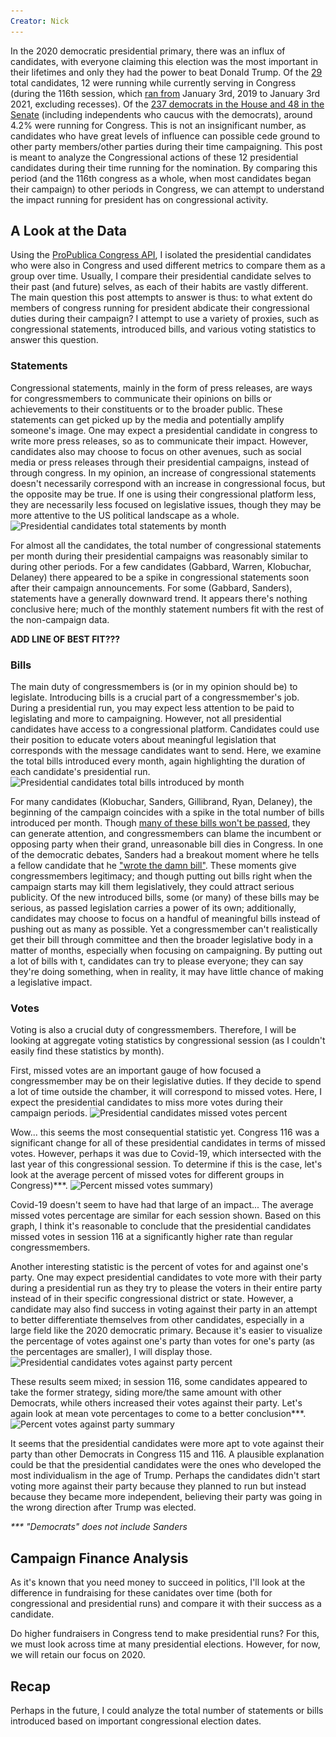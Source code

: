 ```yaml
---
Creator: Nick
---
```

In the 2020 democratic presidential primary, there was an influx of candidates, with everyone claiming this election was the most important in their lifetimes and only they had the power to beat Donald Trump. Of the [29](https://en.wikipedia.org/wiki/2020_Democratic_Party_presidential_primaries) total candidates, 12 were running while currently serving in Congress (during the 116th session, which [ran from](https://www.senate.gov/legislative/DatesofSessionsofCongress.htm) January 3rd, 2019 to January 3rd 2021, excluding recesses). Of the [237 democrats in the House and 48 in the Senate](https://fas.org/sgp/crs/misc/R45583.pdf) (including independents who caucus with the democrats), around 4.2% were running for Congress. This is not an insignificant number, as candidates who have great levels of influence can possible cede ground to other party members/other parties during their time campaigning. This post is meant to analyze the Congressional actions of these 12 presidential candidates during their time running for the nomination. By comparing this period (and the 116th congress as a whole, when most candidates began their campaign) to other periods in Congress, we can attempt to understand the impact running for president has on congressional activity.

## A Look at the Data
Using the [ProPublica Congress API](https://projects.propublica.org/api-docs/congress-api/), I isolated the presidential candidates who were also in Congress and used different metrics to compare them as a group over time. Usually, I compare their presidential candidate selves to their past (and future) selves, as each of their habits are vastly different. The main question this post attempts to answer is thus: to what extent do members of congress running for president abdicate their congressional duties during their campaign? I attempt to use a variety of proxies, such as congressional statements, introduced bills, and various voting statistics to answer this question.

### Statements
Congressional statements, mainly in the form of press releases, are ways for congressmembers to communicate their opinions on bills or achievements to their constituents or to the broader public. These statements can get picked up by the media and potentially amplify someone's image. One may expect a presidential candidate in congress to write more press releases, so as to communicate their impact. However, candidates also may choose to focus on other avenues, such as social media or press releases through their presidential campaigns, instead of through congress. In my opinion, an increase of congressional statements doesn't necessarily correspond with an increase in congressional focus, but the opposite may be true. If one is using their congressional platform less, they are necessarily less focused on legislative issues, though they may be more attentive to the US political landscape as a whole.
![Presidential candidates total statements by month](\..\images\pres-candidates-graphs\statements_total_by_cand.png)

For almost all the candidates, the total number of congressional statements per month during their presidential campaigns was reasonably similar to during other periods. For a few candidates (Gabbard, Warren, Klobuchar, Delaney) there appeared to be a spike in congressional statements soon after their campaign announcements. For some (Gabbard, Sanders), statements have a generally downward trend. It appears there's nothing conclusive here; much of the monthly statement numbers fit with the rest of the non-campaign data.

**ADD LINE OF BEST FIT???**


### Bills
The main duty of congressmembers is (or in my opinion should be) to legislate. Introducing bills is a crucial part of a congressmember's job. During a presidential run, you may expect less attention to be paid to legislating and more to campaigning. However, not all presidential candidates have access to a congressional platform. Candidates could use their position to educate voters about meaningful legislation that corresponds with the message candidates want to send. Here, we examine the total bills introduced every month, again highlighting the duration of each candidate's presidential run.
![Presidential candidates total bills introduced by month](\..\images\pres-candidates-graphs\bills_introduced.png)

For many candidates (Klobuchar, Sanders, Gillibrand, Ryan, Delaney), the beginning of the campaign coincides with a spike in the total number of bills introduced per month. Though [many of these bills won't be passed](https://www.govtrack.us/congress/bills/statistics), they can generate attention, and congressmembers can blame the incumbent or opposing party when their grand, unreasonable bill dies in Congress. In one of the democratic debates, Sanders had a breakout moment where he tells a fellow candidate that he ["wrote the damn bill"](https://www.vox.com/policy-and-politics/2019/7/31/20748428/bernie-sanders-democratic-debate-wrote-damn-bill). These moments give congressmembers legitimacy; and though putting out bills right when the campaign starts may kill them legislatively, they could attract serious publicity. Of the new introduced bills, some (or many) of these bills may be serious, as passed legislation carries a power of its own; additionally, candidates may choose to focus on a handful of meaningful bills instead of pushing out as many as possible. Yet a congressmember can't realistically get their bill through committee and then the broader legislative body in a matter of months, especially when focusing on campaigning. By putting out a lot of bills with t, candidates can try to please everyone; they can say they're doing something, when in reality, it may have little chance of making a legislative impact.
<!-- single issue voters' exist, and are waiting for a candidate to address their issue. -->

### Votes
Voting is also a crucial duty of congressmembers. Therefore, I will be looking at aggregate voting statistics by congressional session (as I couldn't easily find these statistics by month).

First, missed votes are an important gauge of how focused a congressmember may be on their legislative duties. If they decide to spend a lot of time outside the chamber, it will correspond to missed votes. Here, I expect the presidential candidates to miss more votes during their campaign periods.
![Presidential candidates missed votes percent](\..\images\pres-candidates-graphs\missed_votes.png)

Wow... this seems the most consequential statistic yet. Congress 116 was a significant change for all of these presidential candidates in terms of missed votes. However, perhaps it was due to Covid-19, which intersected with the last year of this congressional session. To determine if this is the case, let's look at the average percent of missed votes for different groups in Congress)\*\*\*.
![Percent missed votes summary](\..\images\pres-candidates-graphs\missed_votes_summary.png))

Covid-19 doesn't seem to have had that large of an impact... The average missed votes percentage are similar for each session shown. Based on this graph, I think it's reasonable to conclude that the presidential candidates missed votes in session 116 at a significantly higher rate than regular congressmembers.

Another interesting statistic is the percent of votes for and against one's party. One may expect presidential candidates to vote more with their party during a presidential run as they try to please the voters in their entire party instead of in their specific congressional district or state. However, a candidate may also find success in voting against their party in an attempt to better differentiate themselves from other candidates, especially in a large field like the 2020 democratic primary. Because it's easier to visualize the percentage of votes against one's party than votes for one's party (as the percentages are smaller), I will display those.
![Presidential candidates votes against party percent](\..\images\pres-candidates-graphs\against_party_votes.png)

These results seem mixed; in session 116, some candidates appeared to take the former strategy, siding more/the same amount with other Democrats, while others increased their votes against their party. Let's again look at mean vote percentages to come to a better conclusion\*\*\*.
![Percent votes against party summary](\..\images\pres-candidates-graphs\against_party_summary.png)

It seems that the presidential candidates were more apt to vote against their party than other Democrats in Congress 115 and 116. A plausible explanation could be that the presidential candidates were the ones who developed the most individualism in the age of Trump. Perhaps the candidates didn't start voting more against their party because they planned to run but instead because they became more independent, believing their party was going in the wrong direction after Trump was elected.

*\*\*\* "Democrats" does not include Sanders*

## Campaign Finance Analysis
As it's known that you need money to succeed in politics, I'll look at the difference in fundraising for these canidates over time (both for congressional and presidential runs) and compare it with their success as a candidate.

Do higher fundraisers in Congress tend to make presidential runs? For this, we must look across time at many presidential elections. However, for now, we will retain our focus on 2020.

## Recap
Perhaps in the future, I could analyze the total number of statements or bills introduced based on important congressional election dates.

<!-- TODO: Get total contributions for a congressional election cycle
i.e. 2 yrs for the house and 6 yrs for the senate (total),
then compare with presidential fundraising. For the latter step,
find out what everything in FEC df means, e.g. net operating expenditures, etc.

use PEW or GALLUP! research, research, research

also, ask how often in debates do candidates mention their bills? somehow research this?

grammar -- congressmember? two words? capitalized? also, "I" vs. "We"
change font on summary bar graphs to match?-->
